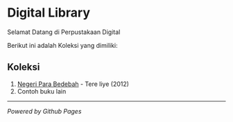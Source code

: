 # Digital Library

Selamat Datang di Perpustakaan Digital

Berikut ini adalah Koleksi yang dimiliki:

## Koleksi
1. [Negeri Para Bedebah](ebook/Negeri_Para_Bedebah.pdf) - Tere liye (2012)
2. Contoh buku lain
___

*Powered by Github Pages*
